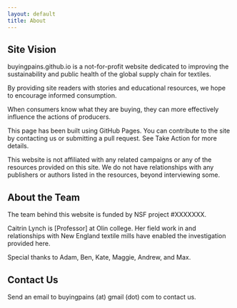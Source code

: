 ```yaml
---
layout: default
title: About
---
```


## Site Vision
buyingpains.github.io is a not-for-profit website dedicated to improving the sustainability and public health of the global supply chain for textiles.
                        
By providing site readers with stories and educational resources, we hope to encourage informed consumption.

When consumers know what they are buying, they can more effectively influence the actions of producers.

This page has been built using GitHub Pages. You can contribute to the site by contacting us or submitting a pull request. See Take Action for more details.

This website is not affiliated with any related campaigns or any of the resources provided on this site. We do not have relationships with any publishers or authors listed in the resources, beyond interviewing some.


## About the Team

The team behind this website is funded by NSF project #XXXXXXX.

Caitrin Lynch is [Professor] at Olin college. Her field work in and relationships with New England textile mills have enabled the investigation provided here.

Special thanks to Adam, Ben, Kate, Maggie, Andrew, and Max.


## Contact Us

Send an email to buyingpains (at) gmail (dot) com to contact us.
